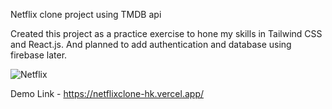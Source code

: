 Netflix clone project using TMDB api

Created this project as a practice exercise to hone my skills in Tailwind CSS and React.js. And planned to add authentication and database using firebase later.


![Netflix](https://github.com/HtutKyaw99/netflix-clone/assets/71307967/d3ad8bee-9160-47b2-97a0-ef117490ad9d)

Demo Link - https://netflixclone-hk.vercel.app/

